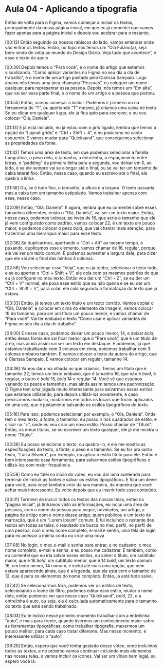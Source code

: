 # Aula 04 - Aplicando a tipografia

Então de volta para o Figma, vamos começar a incluir os textos, principalmente da nossa página inicial, em que eu já comentei que vamos fazer apenas para a página inicial e depois vou acelerar para o restante.

[00:13] Então seguindo os nossos rabiscos do lado, vamos entender onde vão entrar os textos. Então, no topo nós temos um “Olá Fulano(a), seja bem-vindo de volta ao mundo do Design Diário. Veja tudo que acontece”, é esse o texto de apoio.

[00:30] Depois temos o “Para você”, e o nome do artigo que estamos visualizando, “Como aplicar variantes no Figma no seu dia a dia de trabalho”, é o nome de um artigo postado pela Clarissa Sampaio. Logo abaixo nós temos uma área chamada “Pessoas”, eu coloquei um nome qualquer, para representar essa pessoa. Depois, nós temos um “Em alta”, que vai ser essa parte final, e o nome de um artigo e a pessoa que postou.

[00:55] Então, vamos começar a incluir. Podemos ir primeiro ou na ferramenta do “T”, ou apertando “T” mesmo, já criamos uma caixa de texto. Se eu clicar em qualquer lugar, ele já fica apto para escrever, e eu vou colocar “Olá, Daniela”.

[01:13] E já está incluído, eu já estou com o *grid* ligado, lembra que temos a opção do “Layout grids” e “Ctrl + Shift + 4”, e eu posiciono no canto esquerdo. E vamos mudar para “Quicksand”, que conseguimos selecionar as propriedades da fonte.

[01:32] Temos uma área de texto, em que podemos selecionar a família tipográfica, o peso dela, o tamanho, a entrelinha, o espaçamento entre letras, o “padding” da primeira linha para a segunda, vou deixar em 0, ao lado, é se ele sempre vai se alongar até o final, ou se vai ter um tamanho de caixa lateral fixo. Então, nesse caso, quando eu escrevo até o final, ele quebra a linha.

[01:58] Ou, se é tudo fixo, o tamanho, a altura e a largura. O texto passaria, mas a caixa tem um tamanho estipulado. Vamos trabalhar apenas com esse, nesse caso.

[02:09] Então, “Olá, Daniela”. E agora, lembra que eu comentei sobre esses tamanhos diferentes, então o “Olá, Daniela”, vai ser um texto maior. Então, nesse caso, podemos colocar, ao invés de 16, que seria o tamanho que ele já vem configurado como padrão, vamos colocar 22, é um texto um pouco maior, e podemos colocar o peso *bold*, que vai chamar mais atenção, para trazermos uma hierarquia maior para esse texto.

[02:36] Se duplicarmos, apertando o “Ctrl + Alt” ao mesmo tempo, e puxando, duplicamos esse elemento, vamos chamar de 16, regular, porque ele vai ser um texto comum. E podemos aumentar a largura dele, para dizer que ele vai até o final das minhas 4 colunas.

[02:58] Vou selecionar esse “Veja”, que eu já tenho, selecionar o texto todo, e se eu apertar o “Ctrl + Shift + V”, ele cola com os mesmos padrões do que eu já configurei no meu texto. Então vou dar um “Ctrl + Z”, se eu der um “Ctrl + V” normal, ele puxa esse estilo que eu não queria e se eu der um “Ctrl + Shift + V”, para colar, ele cola seguindo a formatação do texto que já estava.

[03:33] Então, já temos um texto título e um texto corrido. Vamos copiar o “Olá, Daniela”, e colocar em cima do elemento da imagem, vamos colocar 16 de tamanho, para ser um título um pouco menor, e vamos chamar de “Para você”. Vai ter embaixo o texto “Como usar e aplicar variantes do Figma no seu dia a dia de trabalho”.

[04:00] E nesse caso, podemos deixar um pouco menor, 14, e deixar *bold*, então dessa forma ele vai ficar menor que o “Para você”, que é um título de área, mas ainda assim vai ser um texto em destaque. E podemos, já que estamos trabalhando com 3 colunas em cima, podemos trabalhar com 3 colunas embaixo também. E vamos colocar o texto da autora do artigo, que é Clarissa Sampaio. E vamos colocar em regular, tamanho 14.

[04:36] Vamos dar uma olhada no que criamos. Temos um título que é tamanho 22, temos um texto embaixo, que é tamanho 16, que não é *bold*, é regular, o outro é *bold* 16, *bold* 14 e regular 14. Você vê que estamos variando os pesos e tamanhos, mas ainda assim temos uma padronização. O Figma tem uma jogada muito interessante para salvarmos esses estilos que estamos utilizando, para depois utilizá-los novamente, e caso precisarmos muda-lo, mudarmos em todos os locais que foram aplicados de uma vez, que é justamente salvando os estilos tipográficos do texto.

[05:16] Para isso, podemos selecionar, por exemplo, o “Olá, Daniela”. Onde tem o meu texto, a fonte, o tamanho, eu posso ir nos quadrados de estilo, e clicar no “+”, onde eu vou criar um novo estilo. Posso chamar de “Título”. Então, os meus títulos, se eu escrever um texto qualquer, ele já me mostra o nome “Título”.

[05:39] Eu posso selecionar o texto, ou quebra-lo, e ele me mostra as especificações do texto, a fonte, o peso e o tamanho. Se eu for pra outro texto, “Luiza Silveira”, por exemplo, eu aplico o estilo título para ele. Então é bem interessante essa ferramenta, para salvarmos estilos tipográficos e utilizá-los com maior frequência.

[05:58] Como eu falei no início do vídeo, eu vou dar uma acelerada para terminar de incluir as fontes e salvar os estilos tipográficos. E fica um dever para você, para você também criar da sua maneira, da maneira que você achar mais interessante. Eu volto depois que eu inserir todo esse conteúdo.

[06:31] Terminei de incluir todos os textos das nossas telas, então na “página inicial”, já tínhamos visto as informações, eu incluí uma área de pessoas, com o nome da pessoa para seguir, novidades, um artigo, a página de artigo com o nome desse artigo, quem publicou e um texto de marcação, que é um “Lorem Ipsum” comum. E fui incluindo o restante dos textos em todas as telas, o resultado de busca no meu perfil, no perfil de uma pessoa, com o meu nome completo, e-mail e senha, uma tela de login para eu acessar a minha conta ou criar uma nova.

[07:08] No login, o meu e-mail e senha para entrar, e no cadastro, o meu nome completo, e-mail e senha, e eu posso me cadastrar. E também, como eu comentei que eu iria salvar esses estilos, eu salvei o título, um subtítulo maior, que é 16 *bold*, um subtítulo menor, que é 14 *bold*, um texto comum 16, um texto menor, 14 comum, e incluí até mais uma opção, que nem estava aparecendo ainda, que é a legenda, que ela está com o tamanho de 12, que é para os elementos do nome completo. Então, já está tudo salvo.

[07:42] Se selecionarmos fora, podemos ver os estilos de texto, selecionando o ícone de filtro, podemos editar esse estilo, mudar o nome dele, então podemos ver que nesse caso “Quicksand”, *bold*, 22, e a entrelinha é auto, ou seja, ela é calculada automaticamente para o tamanho do texto que está sendo trabalhado.

[08:03] Eu te indico nesse primeiro momento trabalhar com a entrelinha “auto”, e mais para frente, quando tivermos um conhecimento maior sobre as ferramentas tipográficas, como trabalhar tipografia, mexermos um pouco melhor, para cada caso tratar diferente. Mas nesse momento, é interessante utilizar o “auto”.

[08:20] Então, espero que você tenha gostado desse vídeo, onde incluímos todos os textos, e no próximo vamos continuar incluindo mais elementos nas nossas telas, e vamos incluir os ícones. Vai ser um vídeo bem legal, eu espero você lá.